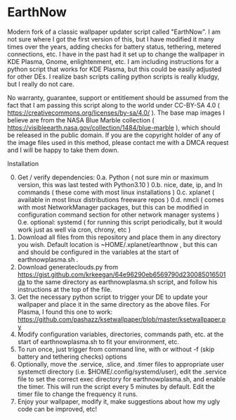 # EarthNow
Modern fork of a classic wallpaper updater script called "EarthNow". I am not sure where I got the first version of this, but I have modified it many times over the years, adding checks for battery status, tethering, metered connections, etc. I have in the past had it set up to change the wallpaper in KDE Plasma, Gnome, enlightenment, etc. I am including instructions for a python script that works for KDE Plasma, but this could be easily adjusted for other DEs. I realize bash scripts calling python scripts is really kludgy, but I really do not care. 

No warranty, guarantee, support or entitlement should be assumed from the fact that I am passing this script along to the world under CC-BY-SA 4.0 ( https://creativecommons.org/licenses/by-sa/4.0/ ). The base map images I believe are from the NASA Blue Marble collection ( https://visibleearth.nasa.gov/collection/1484/blue-marble ), which should be released in the public domain. If you are the copyright holder of any of the image files used in this method, please contact me with a DMCA request and I will be happy to take them down.

Installation

0. Get / verify dependencies:
 0.a. Python ( not sure min or maximum version, this was last tested with Python3.10 )
 0.b. nice, date, ip, and ln commands ( these come with most linux installations )
 0.c. xplanet ( available in most linux distributions freeware repos )
 0.d. nmcli ( comes with most NetworkManager packages, but this can be modified in configuration command section for other network manager systems )
 0.e. optional: systemd ( for running this script periodically, but it would work just as well via cron, chrony, etc )
1. Download all files from this repository and place them in any directory you wish. Default location is ~HOME/.xplanet/earthnow , but this can and should be configured in the variables at the start of earthnowplasma.sh .
2. Download generateclouds.py from https://gist.github.com/krkeegan/64e96290eb6569790d230085016501da to the same directory as earthnowplasma.sh script, and follow his instructions at the top of the file.
3. Get the necessary python script to trigger your DE to update your wallpaper and place it in the same directory as the above files. For Plasma, I found this one to work:  https://github.com/pashazz/ksetwallpaper/blob/master/ksetwallpaper.py
4. Modify configuration variables, directories, commands path, etc. at the start of earthnowplasma.sh to fit your environment, etc.
5. To run once, just trigger from command line, with or without -f (skip battery and tethering checks) options
6. Optionally, move the .service, .slice, and .timer files to appropriate user systemctl directory (i.e. $HOME/.config/systemd/user), edit the .service file to set the correct exec directory for earthnowplasma.sh, and enable the timer. This will run the script every 5 minutes by default. Edit the timer file to change the frequency it runs.
7. Enjoy your wallpaper, modify it, make suggestions about how my ugly code can be improved, etc!
